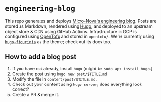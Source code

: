 # `engineering-blog`

This repo generates and deploys [Micro-Nova's engineering blog](https://blog.micro-nova.com). Posts are stored as Markdown, rendered using [Hugo](https://gohugo.io/), and deployed to an upstream object store & CDN using GitHub Actions. Infrastructure in GCP is configured using [OpenTofu](https://opentofu.org/) and stored in `opentofu/`. We're currently using [`hugo-ficurinia`](https://gitlab.com/gabmus/hugo-ficurinia) as the theme; check out its docs too.

## How to add a blog post

1. If you have not already, install `hugo` (might be `sudo apt install hugo`.)
1. Create the post using `hugo new post/$TITLE.md`
1. Modify the file in `content/post/$TITLE.md`.
1. Check out your content using `hugo server`; does everything look correct?
1. Create a PR & merge it.
